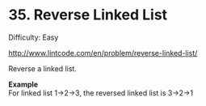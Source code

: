 # 35. Reverse Linked List

Difficulty: Easy

http://www.lintcode.com/en/problem/reverse-linked-list/

Reverse a linked list.

**Example**  
For linked list 1->2->3, the reversed linked list is 3->2->1
